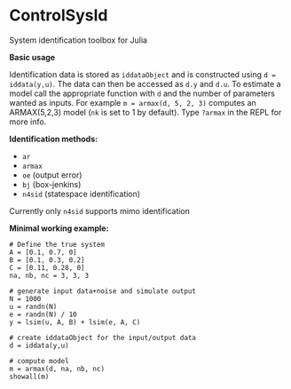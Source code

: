 # ControlSysId
System identification toolbox for Julia

**Basic usage**

Identification data is stored as `iddataObject` and is constructed using `d = iddata(y,u)`. The data can then be accessed as  `d.y` and `d.u`. To estimate a model call the appropriate function with `d` and the number of parameters wanted as inputs. For example `m = armax(d, 5, 2, 3)` computes an ARMAX(5,2,3) model (`nk` is set to 1 by default). Type `?armax` in the REPL for more info.  

**Identification methods:**
- `ar`
- `armax`
- `oe` (output error)
- `bj` (box-jenkins)
- `n4sid` (statespace identification)

Currently only `n4sid` supports mimo identification


**Minimal working example:**
```  
# Define the true system 
A = [0.1, 0.7, 0]
B = [0.1, 0.3, 0.2]
C = [0.11, 0.28, 0]
na, nb, nc = 3, 3, 3

# generate input data+noise and simulate output 
N = 1000
u = randn(N) 
e = randn(N) / 10
y = lsim(u, A, B) + lsim(e, A, C)

# create iddataObject for the input/output data
d = iddata(y,u)

# compute model
m = armax(d, na, nb, nc)
showall(m)
```
